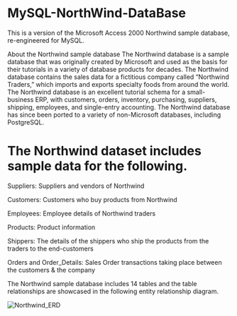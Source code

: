 # MySQL-NorthWind-DataBase
 
This is a version of the Microsoft Access 2000 Northwind sample database, re-engineered for MySQL.

About the Northwind sample database
The Northwind database is a sample database that was originally created by Microsoft and used as the basis for their tutorials in a variety of database products for decades. The Northwind database contains the sales data for a fictitious company called “Northwind Traders,” which imports and exports specialty foods from around the world. The Northwind database is an excellent tutorial schema for a small-business ERP, with customers, orders, inventory, purchasing, suppliers, shipping, employees, and single-entry accounting. The Northwind database has since been ported to a variety of non-Microsoft databases, including PostgreSQL.

# The Northwind dataset includes sample data for the following.

Suppliers: Suppliers and vendors of Northwind

Customers: Customers who buy products from Northwind

Employees: Employee details of Northwind traders

Products: Product information

Shippers: The details of the shippers who ship the products from the traders to the end-customers

Orders and Order_Details: Sales Order transactions taking place between the customers & the company

The Northwind sample database includes 14 tables and the table relationships are showcased in the following entity relationship diagram.


![Northwind_ERD](https://user-images.githubusercontent.com/93221488/172057524-0a0ea88b-b89f-44ac-9628-7c3864e1aca0.png)

